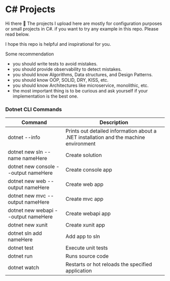 # C# Projects

Hi there 👋 The projects I upload here are mostly for configuration purposes or small projects in C#. if you want to try any example in this repo. Please read below.

I hope this repo is helpful and inspirational for you.

Some recommendation
- you should write tests to avoid mistakes.
- you should provide observability to detect mistakes.
- you should know Algorithms, Data structures, and Design Patterns.
- you should know OOP, SOLID, DRY, KISS, etc.
- you should know Architectures like microservice, monolithic, etc.
- the most important thing is to be curious and ask yourself if your implementation is the best one.

### Dotnet CLI Commands

| Command                              | Description                                                                           |
| ------------------------------------ | ------------------------------------------------------------------------------------- |
| dotnet --info                        | Prints out detailed information about a .NET installation and the machine environment |
| dotnet new sln --name nameHere       | Create solution                                                                       |
| dotnet new console --output nameHere | Create console app                                                                    |
| dotnet new web --output nameHere     | Create web app                                                                        |
| dotnet new mvc --output nameHere     | Create mvc app                                                                        |
| dotnet new webapi --output nameHere  | Create webapi app                                                                     |
| dotnet new xunit                     | Create xunit app                                                                      |
| dotnet sln add nameHere              | Add app to sln                                                                        |
| dotnet test                          | Execute unit tests                                                                    |
| dotnet run                           | Runs source code                                                                      |
| dotnet watch                         | Restarts or hot reloads the specified application                                     |